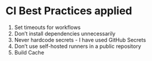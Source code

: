# CI Best Practices applied

1. Set timeouts for workflows
2. Don’t install dependencies unnecessarily
3. Never hardcode secrets - I have used GitHub Secrets
4. Don’t use self-hosted runners in a public repository
5. Build Cache
